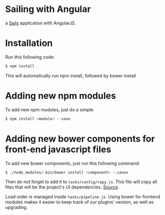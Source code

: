 # Sailing with Angular

a [Sails](http://sailsjs.org) application with AngularJS.

# Installation
Run this following code:
```bash
$ npm install
```
This will automatically run npm install, followed by bower install

# Adding new npm modules
To add new npm modules, just do a simple
```bash
$ npm install <module> --save
```

# Adding new bower components for front-end javascript files
To add new bower components, just run this following command:
```bash
$ ./node_modules/.bin/bower install <component> --saves
```
Then do not forget to add it to `tasks/config/copy.js`. This file will copy all
files that will be the project's UI dependencies.
[Source](http://ghost-parnurzeal.rhcloud.com/sails-js-angularjs-bower-mocha/).

Load order is managed inside `tasks/pipeline.js`. Using bower for frontend
modules makes it easier to keep track of our plugins' version, as well as
upgrading.
